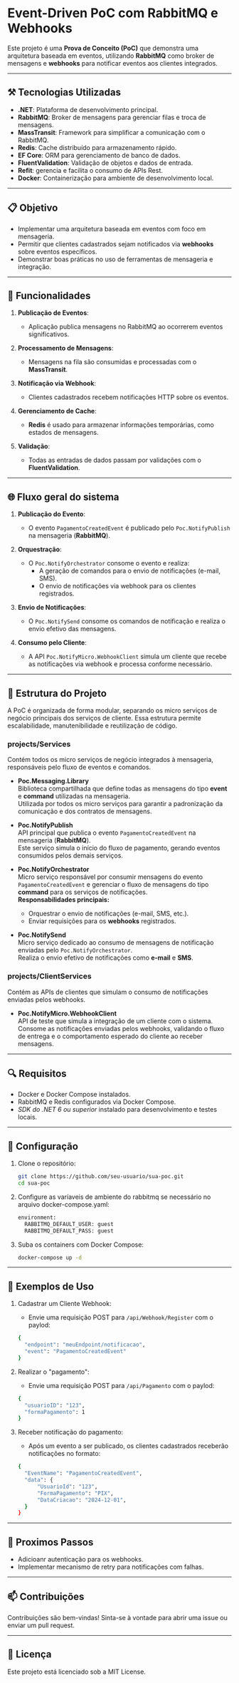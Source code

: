 # Event-Driven PoC com RabbitMQ e Webhooks

Este projeto é uma **Prova de Conceito (PoC)** que demonstra uma arquitetura baseada em eventos, utilizando **RabbitMQ** como broker de mensagens e **webhooks** para notificar eventos aos clientes integrados.

---

## ⚒️ Tecnologias Utilizadas

- **.NET**: Plataforma de desenvolvimento principal.
- **RabbitMQ**: Broker de mensagens para gerenciar filas e troca de mensagens.
- **MassTransit**: Framework para simplificar a comunicação com o RabbitMQ.
- **Redis**: Cache distribuído para armazenamento rápido.
- **EF Core**: ORM para gerenciamento de banco de dados.
- **FluentValidation**: Validação de objetos e dados de entrada.
- **Refit**: gerencia e facilita o consumo de APIs Rest.
- **Docker**: Containerização para ambiente de desenvolvimento local.

---

## 📋 Objetivo

- Implementar uma arquitetura baseada em eventos com foco em mensageria.
- Permitir que clientes cadastrados sejam notificados via **webhooks** sobre eventos específicos.
- Demonstrar boas práticas no uso de ferramentas de mensageria e integração.

---

## 📲 Funcionalidades

1. **Publicação de Eventos**:
   - Aplicação publica mensagens no RabbitMQ ao ocorrerem eventos significativos.

2. **Processamento de Mensagens**:
   - Mensagens na fila são consumidas e processadas com o **MassTransit**.

3. **Notificação via Webhook**:
   - Clientes cadastrados recebem notificações HTTP sobre os eventos.

4. **Gerenciamento de Cache**:
   - **Redis** é usado para armazenar informações temporárias, como estados de mensagens.

5. **Validação**:
   - Todas as entradas de dados passam por validações com o **FluentValidation**.

---

## 🌐 Fluxo geral do sistema

1. **Publicação do Evento**:
   - O evento `PagamentoCreatedEvent` é publicado pelo `Poc.NotifyPublish` na mensageria (**RabbitMQ**).

2. **Orquestração**:
   - O `Poc.NotifyOrchestrator` consome o evento e realiza:
     - A geração de comandos para o envio de notificações (e-mail, SMS).
     - O envio de notificações via webhook para os clientes registrados.

3. **Envio de Notificações**:
   - O `Poc.NotifySend` consome os comandos de notificação e realiza o envio efetivo das mensagens.

4. **Consumo pelo Cliente**:
   - A API `Poc.NotifyMicro.WebhookClient` simula um cliente que recebe as notificações via webhook e processa conforme necessário.

---

## 📁 Estrutura do Projeto

A PoC é organizada de forma modular, separando os micro serviços de negócio principais dos serviços de cliente. Essa estrutura permite escalabilidade, manutenibilidade e reutilização de código.

### **projects/Services**
Contém todos os micro serviços de negócio integrados à mensageria, responsáveis pelo fluxo de eventos e comandos.

- **Poc.Messaging.Library**  
  Biblioteca compartilhada que define todas as mensagens do tipo **event** e **command** utilizadas na mensageria.  
  Utilizada por todos os micro serviços para garantir a padronização da comunicação e dos contratos de mensagens.

- **Poc.NotifyPublish**  
  API principal que publica o evento `PagamentoCreatedEvent` na mensageria (**RabbitMQ**).  
  Este serviço simula o início do fluxo de pagamento, gerando eventos consumidos pelos demais serviços.

- **Poc.NotifyOrchestrator**  
  Micro serviço responsável por consumir mensagens do evento `PagamentoCreatedEvent` e gerenciar o fluxo de mensagens do tipo **command** para os serviços de notificações.  
  **Responsabilidades principais:**
  - Orquestrar o envio de notificações (e-mail, SMS, etc.).
  - Enviar requisições para os **webhooks** registrados.

- **Poc.NotifySend**  
  Micro serviço dedicado ao consumo de mensagens de notificação enviadas pelo `Poc.NotifyOrchestrator`.  
  Realiza o envio efetivo de notificações como **e-mail** e **SMS**.

### **projects/ClientServices**
Contém as APIs de clientes que simulam o consumo de notificações enviadas pelos webhooks.

- **Poc.NotifyMicro.WebhookClient**  
  API de teste que simula a integração de um cliente com o sistema.  
  Consome as notificações enviadas pelos webhooks, validando o fluxo de entrega e o comportamento esperado do cliente ao receber mensagens.

---

## 🔍 Requisitos

- Docker e Docker Compose instalados.
- RabbitMQ e Redis configurados via Docker Compose.
- *SDK do .NET 6 ou superior* instalado para desenvolvimento e testes locais.

---

## 🔧 Configuração

1. Clone o repositório:
   ```bash
   git clone https://github.com/seu-usuario/sua-poc.git
   cd sua-poc
   ```
1. Configure as varíaveis de ambiente do rabbitmq se necessário no arquivo docker-compose.yaml:
   ```bash
   environment:
     RABBITMQ_DEFAULT_USER: guest
     RABBITMQ_DEFAULT_PASS: guest
   ```
3. Suba os containers com Docker Compose:
   ```bash
   docker-compose up -d
   ```
---

## 💫 Exemplos de Uso

1. Cadastrar um Cliente Webhook:
   - Envie uma requisição POST para `/api/Webhook/Register` com o paylod:
   
   ```bash
   {
     "endpoint": "meuEndpoint/notificacao",
     "event": "PagamentoCreatedEvent"
   }
   ```

2. Realizar o "pagamento":
   - Envie uma requisição POST para `/api/Pagamento` com o paylod:
   
   ```bash
   {
     "usuarioID": "123",
     "formaPagamento": 1
   }
   ```

3. Receber notificação do pagamento:
   - Após um evento a ser publicado, os clientes cadastrados receberão notificações no formato:
   
   ```bash
   {
     "EventName": "PagamentoCreatedEvent",
     "data": {
         "UsuarioId": "123",
         "FormaPagamento": "PIX",
         "DataCriacao": "2024-12-01",
     }
   }
   ```

---

## 📌 Proximos Passos

- Adicioanr autenticação para os webhooks.
- Implementar mecanismo de retry para notificações com falhas.

---

## 📫 Contribuições
Contribuições são bem-vindas! Sinta-se à vontade para abrir uma issue ou enviar um pull request.

---

## 📃 Licença
Este projeto está licenciado sob a MIT License.
